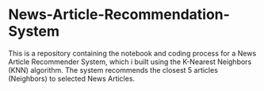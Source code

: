 # News-Article-Recommendation-System
This is a repository containing the notebook and coding process for a News Article Recommender System, which i built using the K-Nearest Neighbors (KNN) algorithm. The system recommends the closest 5 articles (Neighbors) to selected News Articles.
